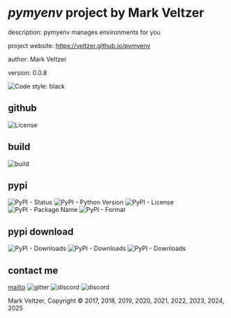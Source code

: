 # *pymyenv* project by Mark Veltzer

description: pymyenv manages environments for you

project website: https://veltzer.github.io/pymyenv

author: Mark Veltzer

version: 0.0.8

![Code style: black](https://img.shields.io/badge/code%20style-black-000000.svg)

## github

![License](https://img.shields.io/github/license/veltzer/pymyenv)

## build

![build](https://github.com/veltzer/pymyenv/workflows/build/badge.svg)

## pypi

![PyPI - Status](https://img.shields.io/pypi/status/pymyenv)
![PyPI - Python Version](https://img.shields.io/pypi/pyversions/pymyenv)
![PyPI - License](https://img.shields.io/pypi/l/pymyenv)
![PyPI - Package Name](https://img.shields.io/pypi/v/pymyenv)
![PyPI - Format](https://img.shields.io/pypi/format/pymyenv)

## pypi download

![PyPI - Downloads](https://img.shields.io/pypi/dd/pymyenv)
![PyPI - Downloads](https://img.shields.io/pypi/dw/pymyenv)
![PyPI - Downloads](https://img.shields.io/pypi/dm/pymyenv)



## contact me
[mailto](mailto:mark.veltzer@gmail.com)
![gitter](https://img.shields.io/gitter/room/veltzer/mark.veltzer)
![discord](https://img.shields.io/discord/719336281624281119)
![discord](https://img.shields.io/discord/719336282194444302)

Mark Veltzer, Copyright © 2017, 2018, 2019, 2020, 2021, 2022, 2023, 2024, 2025
